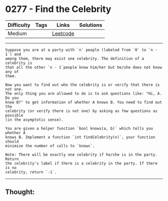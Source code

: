 # 0277 - Find the Celebrity

Difficulty  | Tags | Links | Solutions
----------- | ---- | ----- | -----
Medium |  | [Leetcode](https://leetcode.com/problems/find-the-celebrity/description/) |


-----------

```
Suppose you are at a party with `n` people (labeled from `0` to `n - 1`) and
among them, there may exist one celebrity. The definition of a celebrity is
that all the other `n - 1`people know him/her but he/she does not know any of
them.

Now you want to find out who the celebrity is or verify that there is not one.
The only thing you are allowed to do is to ask questions like: "Hi, A. Do you
know B?" to get information of whether A knows B. You need to find out the
celebrity (or verify there is not one) by asking as few questions as possible
(in the asymptotic sense).

You are given a helper function `bool knows(a, b)` which tells you whether A
knows B. Implement a function `int findCelebrity(n)`, your function should
minimize the number of calls to `knows`.

Note: There will be exactly one celebrity if he/she is in the party. Return
the celebrity's label if there is a celebrity in the party. If there is no
celebrity, return `-1`.
```

-----------

## Thought:
